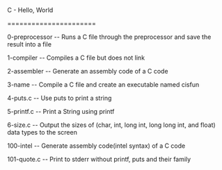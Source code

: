 C - Hello, World


======================


0-preprocessor -- Runs a C file through the preprocessor and save the result into a file


1-compiler -- Compiles a C file but does not link


2-assembler -- Generate an assembly code of a C code


3-name -- Compile a C file and create an executable named cisfun


4-puts.c -- Use puts to print a string


5-printf.c -- Print a String using printf


6-size.c -- Output the sizes of (char, int, long int, long long int, and float) data types to the screen


100-intel -- Generate assembly code(intel syntax) of a C code


101-quote.c -- Print to stderr without printf, puts and their family


